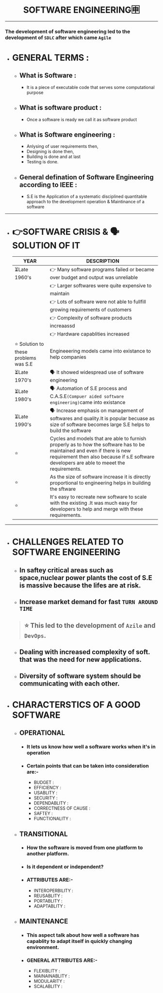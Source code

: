 <h1 align="center">SOFTWARE ENGINEERING🈸</h1>

***
### The development of software engineering led to the development of `SDLC` after which came `Agile`
- # GENERAL TERMS :
   - ## What is Software :
      - It is a piece of executable code that serves some computational purpose  
   - ## What is software product :
      - Once a software is ready we call it as software product 
   - ## What is Software engineering :
      - Anlysing of user requirements then,  
      - Designing is done then, 
      - Building is done and at last
      - Testing is done.
   - ## General defination of Software Engineering according to IEEE :
      - S.E is the Application of a systematic disciplined quantitable approach to the development operation & Maintinance of a software

***

- # 👉SOFTWARE CRISIS & 🗣️SOLUTION OF IT
 
   |YEAR|DESCRIPTION|
   |-|-|
   |⏳Late 1960's|👉 Many software programs failed or became over budget and output was unreliable 
   ||👉 Larger softwares were quite expensive to maintain |
   ||👉 Lots of software were not able to fullfill growing requirements of customers|
   ||👉 Complexity of software products increaassd|
   ||👉 Hardware capablities increased|
   |⭐ Solution to these problems was S.E|Engineeering models came into existance to help companies|
   |⏳Late 1970's|🗣️ It showed widespread use of software engineering|
   |⏳Late 1980's|🗣️ Automation of S.E process and C.A.S.E`(Compuer aided software engineering)`came into existance|
   |⏳Late 1990's|🗣️ Increase emphasis on management of softwares and quality.It is popular becuase as size of software becomes large S.E helps to build the software|
   |⭐|Cycles and models that are able to furnish properly as to how the software has to be maintained and even if there is new requirement then also because if s.E software developers are able to meeet the requirements.|
   |⭐|As the size of software increase it is directly proportional to engineering helps in building the sftware|
   |⭐|It's easy to recreate new software to scale with the existing .It was much easy for developers to help and merge with these requirements.|
 
 ***
 
- # CHALLENGES RELATED TO SOFTWARE ENGINEERING
   - ## In saftey critical areas such as space,nuclear power plants the cost of S.E is massive because the lifes are at risk.
   - ## Increase market demand for fast `TURN AROUND TIME`
  > ## ⭐ This led to the development of `Azile` and `DevOps`.
   - ## Dealing with increased complexity of soft. that was the need for new applications. 
   - ## Diversity of software system should be communicating with each other.
- # CHARACTERSTICS OF A GOOD SOFTWARE
   - ## OPERATIONAL
      - ### It lets us know how well a software works when it's in operation 
      - ### Certain points that can be taken into consideration are:-
         -  BUDGET :   
         -  EFFICIENCY :
         -  USABLITY : 
         -  SECURITY : 
         -  DEPENDABLITY : 
         -  CORRECTNESS OF CAUSE : 
         -  SAFTEY : 
         -  FUNCTIONALITY :
   - ## TRANSITIONAL
      - ### How the software is moved from one platform to another platform.
      - ### Is it dependent or independent?
      - ### ATTRIBUTES ARE:-
         - INTEROPERBILITY : 
         - REUSABLITY : 
         - PORTABLITY : 
         - ADAPTABLITY :    
   - ## MAINTENANCE
      - ### This aspect talk about how well a software has capablity to adapt itself in quickly changing environment.
      - ### GENERAL ATTRIBUTES ARE:-
         - FLEXIBLITY : 
         -  MAINAINABLITY : 
         -  MODULARITY :
         -  SCALABLITY :
      
